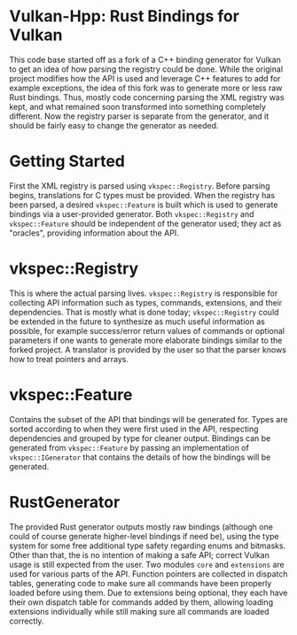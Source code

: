 # Vulkan-Hpp: Rust Bindings for Vulkan
This code base started off as a fork of a C++ binding generator for Vulkan to get an idea of how parsing the registry could be done. While the original project modifies how the API is used and leverage C++ features to add for example exceptions, the idea of this fork was to generate more or less raw Rust bindings. Thus, mostly code concerning parsing the XML registry was kept, and what remained soon transformed into something completely different. Now the registry parser is separate from the generator, and it should be fairly easy to change the generator as needed.

# Getting Started
First the XML registry is parsed using ```vkspec::Registry```. Before parsing begins, translations for C types must be provided. When the registry has been parsed, a desired ```vkspec::Feature``` is built which is used to generate bindings via a user-provided generator. Both ```vkspec::Registry``` and ```vkspec::Feature``` should be independent of the generator used; they act as "oracles", providing information about the API.

# vkspec::Registry
This is where the actual parsing lives. ```vkspec::Registry``` is responsible for collecting API information such as types, commands, extensions, and their dependencies. That is mostly what is done today; ```vkspec::Registry``` could be extended in the future to synthesize as much useful information as possible, for example success/error return values of commands or optional parameters if one wants to generate more elaborate bindings similar to the forked project. A translator is provided by the user so that the parser knows how to treat pointers and arrays.

# vkspec::Feature
Contains the subset of the API that bindings will be generated for. Types are sorted according to when they were first used in the API, respecting dependencies and grouped by type for cleaner output. Bindings can be generated from ```vkspec::Feature``` by passing an implementation of ```vkspec::IGenerator``` that contains the details of how the bindings will be generated.

# RustGenerator
The provided Rust generator outputs mostly raw bindings (although one could of course generate higher-level bindings if need be), using the type system for some free additional type safety regarding enums and bitmasks. Other than that, the is no intention of making a safe API; correct Vulkan usage is still expected from the user. Two modules ```core``` and ```extensions``` are used for various parts of the API. Function pointers are collected in dispatch tables, generating code to make sure all commands have been properly loaded before using them. Due to extensions being optional, they each have their own dispatch table for commands added by them, allowing loading extensions individually while still making sure all commands are loaded correctly.
